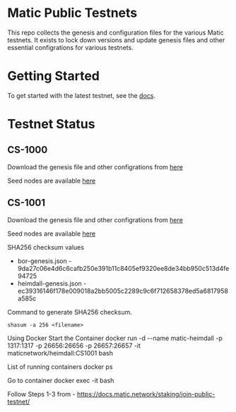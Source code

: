 # Matic Public Testnets

This repo collects the genesis and configuration files for the various Matic testnets. It exists to lock down versions and update genesis files and other essential configrations for various testnets.

# Getting Started

To get started with the latest testnet, see the [docs](https://docs.matic.network/staking/participate-in-counter-stake/).

# Testnet Status

## CS-1000

Download the genesis file and other configrations from [here](https://github.com/maticnetwork/public-testnets/tree/master/CS-1000)

Seed nodes are available [here](https://github.com/maticnetwork/public-testnets/blob/master/CS-1000/seeds.txt)

## CS-1001

Download the genesis file and other configrations from [here](https://github.com/maticnetwork/public-testnets/tree/master/CS-1001)

Seed nodes are available [here](https://github.com/maticnetwork/public-testnets/blob/master/CS-1001/seeds.txt)

SHA256 checksum values
- bor-genesis.json - 9da27c06e4d6c6cafb250e391b11c8405ef9320ee8de34bb950c513d4fe94725  
- heimdall-genesis.json - ec39316146f178e009018a2bb5005c2289c9c6f712658378ed5a6817958a585c  

Command to generate SHA256 checksum. 
```
shasum -a 256 <filename>
```

Using Docker
Start the Container
docker run -d --name matic-heimdall -p 1317:1317 -p 26656:26656 -p 26657:26657 -it maticnetwork/heimdall:CS1001 bash

List of running containers
docker ps 

Go to container
docker exec -it <container-id> bash

Follow Steps 1-3 from - https://docs.matic.network/staking/join-public-testnet/
